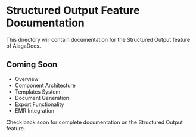 
# Structured Output Feature Documentation

This directory will contain documentation for the Structured Output feature of AlagaDocs.

## Coming Soon

- Overview
- Component Architecture
- Templates System
- Document Generation
- Export Functionality
- EMR Integration

Check back soon for complete documentation on the Structured Output feature.
